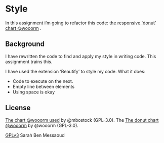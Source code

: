 # Style
In this assignment i’m going to refactor this code:
[the responsive 'donut' chart @wooorm](https://github.com/cmda-fe3/course-17-18/tree/master/site/class-2/style) .


## Background
I have rewritten the code to find and apply my style in writing code. This assignment trains this.

I have used the extension ‘Beautify’ to style my code. What it does:

* Code to execute on the next.
* Empty line between elements
* Using space is okay


## License
[The chart @wooorm used](https://bl.ocks.org/mbostock/3887193) by @mbostock (GPL-3.0).
The [The donut chart @wooorm](https://github.com/cmda-fe3/course-17-18/tree/master/site/class-2/style) by @wooorm (GPL-3.0).

[GPLv3](https://choosealicense.com/licenses/gpl-3.0/) Sarah Ben Messaoud